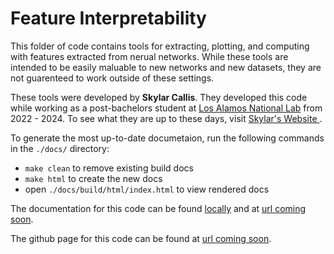 [//]: <> (THIS IS A MARKDOWN FILE, VIEW IN A MARKDOWN VIEWER OR CONVERT)

# Feature Interpretability

This folder of code contains tools for extracting, plotting, and computing with features extracted from nerual networks. While these tools are intended to be easily maluable to new networks and new datasets, they are not guarenteed to work outside of these settings.

These tools were developed by **Skylar Callis**. They developed this code while working as a post-bachelors student at [Los Alamos National Lab](https://www.lanl.gov/?source=globalheader) from 2022 - 2024. To see what they are up to these days, visit [Skylar's Website ](https://skylar-jean.com).

To generate the most up-to-date documetaion, run the following commands in the `./docs/` directory:

 - `make clean` to remove existing build docs
 - `make html` to create the new docs
 - open `./docs/build/html/index.html` to view rendered docs

The documentation for this code can be found [locally](./docs/build/html/index.html) and at [url coming soon]().

The github page for this code can be found at [url coming soon]().
